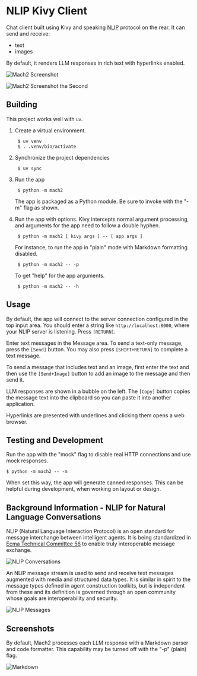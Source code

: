 
# NLIP Kivy Client

Chat client built using Kivy and speaking [NLIP](https://github.com/nlip-project) protocol on the rear.  It can send and receive:

- text
- images

By default, it renders LLM responses in rich text with hyperlinks enabled.

![Mach2 Screenshot](pics/mach2-1.png)

![Mach2 Screenshot the Second](pics/mach2-2.png)


## Building

This project works well with `uv`.

1. Create a virtual environment.

        $ uv venv
    	$ . .venv/bin/activate
		
2. Synchronize the project dependencies

        $ uv sync
		
3. Run the app

        $ python -m mach2
        
    The app is packaged as a Python module.  Be sure to invoke with the "-m" flag as shown.
    
4. Run the app with options.  Kivy intercepts normal argument processing, and arguments for the app need to follow a double hyphen.

        $ python -m mach2 [ kivy args ] -- [ app args ]
        
    For instance, to run the app in "plain" mode with Markdown formatting disabled.
    
        $ python -m mach2 -- -p
		
    To get "help" for the app arguments.
    
        $ python -m mach2 -- -h
		

## Usage

By default, the app will connect to the server connection configured in the top input area.  You should enter a string like `http://localhost:8000`, where your NLIP server is listening.  Press `[RETURN]`.

Enter text messages in the Message area.  To send a text-only message, press the `[Send]` button.  You may also press `[SHIFT+RETURN]` to complete a text message.

To send a message that includes text and an image, first enter the text and then use the `[Send+Image]` button to add an image to the message and then send it.

LLM responses are shown in a bubble on the left.  The `[Copy]` button copies the message text into the clipboard so you can paste it into another application.

Hyperlinks are presented with underlines and clicking them opens a web browser.


## Testing and Development

Run the app with the "mock" flag to disable real HTTP connections and use mock responses.

    $ python -m mach2 -- -m
	
When set this way, the app will generate canned responses.  This can be helpful during development, when working on layout or design.


## Background Information - NLIP for Natural Language Conversations

NLIP (Natural Language Interaction Protocol) is an open standard for message interchange between intelligent agents.  It is being standardized in [Ecma Technical Committee 56](https://ecma-international.org/technical-committees/tc56/) to enable truly interoperable message exchange. 

![NLIP Conversations](pics/mach2-pics-01/Slide1.png)


An NLIP message stream is used to send and receive text messages augmented with media and structured data types.  It is similar in spirit to the message types defined in agent construction toolkits, but is independent from these and its definition is governed through an open community whose goals are interoperability and security.


![NLIP Messages](pics/mach2-pics-01/Slide2.png)


## Screenshots

By default, Mach2 processes each LLM response with a Markdown parser and code formatter.  This capability may be turned off with the "-p" (plain) flag.

![Markdown](pics/mach2-with-formatted-markdown-01.png)
